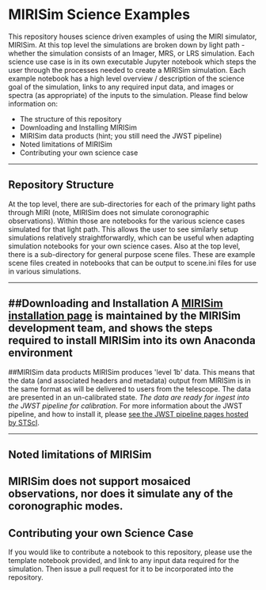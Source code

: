 # MIRISim Science Examples
This repository houses science driven examples of using the MIRI simulator, MIRISim.  At this top level the simulations are broken down by light path - whether the simulation consists of an Imager, MRS, or LRS simulation.   Each science use case is in its own executable Jupyter notebook which steps the user through the processes needed to create a MIRISim simulation.  Each example notebook has a high level overview / description of the science goal of the simulation, links to any required input data, and images or spectra (as appropriate) of the inputs to the simulation.
Please find below information on:
* The structure of this repository
* Downloading and Installing MIRISim
* MIRISim data products (hint; you still need the JWST pipeline)
* Noted limitations of MIRISim
* Contributing your own science case

----
## Repository Structure
At the top level, there are sub-directories for each of the primary light paths through MIRI (note, MIRISim does not simulate coronographic observations).  Within those are notebooks for the various science cases simulated for that light path.  This allows the user to see similarly setup simulations relatively straightforwardly, which can be useful when adapting simulation notebooks for your own science cases.
Also at the top level, there is a sub-directory for general purpose scene files. These are example scene files created in notebooks that can be output to scene.ini files for use in various simulations.

----
##Downloading and Installation
A [MIRISim installation page](http://miri.ster.kuleuven.be/bin/view/Public/MIRISim_Public) is maintained by the MIRISim development team, and shows the steps required to install MIRISim into its own Anaconda environment
----
##MIRISim data products
MIRISim produces 'level 1b' data. This means that the data (and associated headers and metadata) output from MIRISim is in the same format as will be delivered to users from the telescope. The data are presented in an un-calibrated state. *The data are ready for ingest into the JWST pipeline for calibration*. For more information about the JWST pipeline, and how to install it, please [see the JWST pipeline pages hosted by STScI](https://jwst-pipeline.readthedocs.io/en/stable/jwst/introduction.html).

----
## Noted limitations of MIRISim
MIRISim does not support mosaiced observations, nor does it simulate any of the coronographic modes. 
----
## Contributing your own Science Case
If you would like to contribute a notebook to this repository, please use the template notebook provided, and link to any input data required for the simulation. Then issue a pull request for it to be incorporated into the repository.
